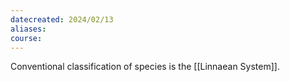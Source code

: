 ```yaml
---
datecreated: 2024/02/13
aliases: 
course:
---
```

Conventional classification of species is the [[Linnaean System]].